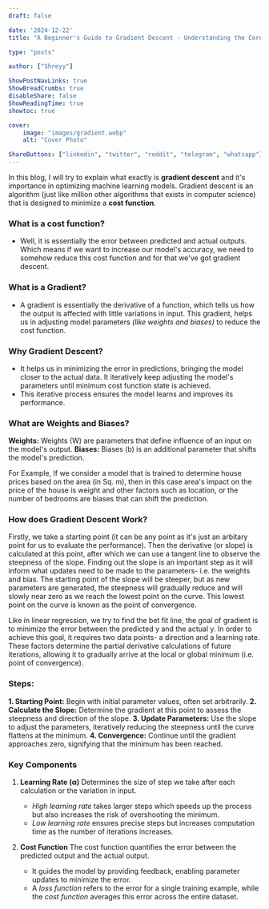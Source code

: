 ```yaml
---
draft: false

date: '2024-12-22'
title: "A Beginner's Guide to Gradient Descent - Understanding the Core of Machine Learning Optimization"

type: "posts"

author: ["Shreyy"]

ShowPostNavLinks: true
ShowBreadCrumbs: true
disableShare: false
ShowReadingTime: true
showtoc: true

cover:
    image: "images/gradient.webp"
    alt: "Cover Photo"

ShareButtons: ["linkedin", "twitter", "reddit", "telegram", "whatsapp"]
---
```


In this blog, I will try to explain what exactly is **gradient descent** and it's importance in optimizing machine learning models. Gradient descent is an algorithm (just like million other algorithms that exists in computer science) that is designed to minimize a **cost function**.

### What is a cost function? 
- Well, it is essentially the error between predicted and actual outputs. Which means if we want to increase our model's accuracy, we need to somehow reduce this cost function and for that we've got gradient descent.

### What is a Gradient?
- A gradient is essentially the derivative of a function, which tells us how the output is affected with little variations in input. This gradient, helps us in adjusting model parameters *(like weights and biases)* to reduce the cost function.

### Why Gradient Descent?
- It helps us in minimizing the error in predictions, bringing the model closer to the actual data. It iteratively keep adjusting the model's parameters until minimum cost function state is achieved. 
- This iterative process ensures the model learns and improves its performance.

### What are Weights and Biases?
**Weights:** Weights (W) are parameters that define influence of an input on the model's output.
**Biases:** Biases (b) is an additional parameter that shifts the model's prediction.

For Example, If we consider a model that is trained to determine house prices based on the area (in Sq. m), then in this case area's impact on the price of the house is weight and other factors such as location, or the number of bedrooms are biases that can shift the prediction.

### How does Gradient Descent Work?
Firstly, we take a starting point (it can be any point as it's just an arbitary point for us to evaluate the performance). Then the derivative (or slope) is calculated at this point, after which we can use a tangent line to observe the steepness of the slope. Finding out the slope is an important step as it will inform what updates need to be made to the parameters- i.e. the weights and bias. The starting point of the slope will be steeper, but as new parameters are generated, the steepness will gradually reduce and will slowly near zero as we reach the lowest point on the curve. This lowest point on the curve is known as the point of convergence.

Like in linear regression, we try to find the bet fit line, the goal of gradient is to minimize the error between the predicted y and the actual y. In order to achieve this goal, it requires two data points- a direction and a learning rate. These factors determine the partial derivative calculations of future iterations, allowing it to gradually arrive at the local or global minimum (i.e. point of convergence).

### Steps:
**1. Starting Point:** Begin with initial parameter values, often set arbitrarily.
**2. Calculate the Slope:** Determine the gradient at this point to assess the steepness and direction of the slope.
**3. Update Parameters:** Use the slope to adjust the parameters, iteratively reducing the steepness until the curve flattens at the minimum.
**4. Convergence:** Continue until the gradient approaches zero, signifying that the minimum has been reached.

### Key Components
1. **Learning Rate (α)**
	Determines the size of step we take after each calculation or the variation in input.
	
	- *High learning rate* takes larger steps which speeds up the process but also increases the risk of overshooting the minimum.
	- *Low learning rate* ensures precise steps but increases computation time as the number of iterations increases.

2. **Cost Function**
	The cost function quantifies the error between the predicted output and the actual output.
	
	- It guides the model by providing feedback, enabling parameter updates to minimize the error.
	- A *loss function* refers to the error for a single training example, while the *cost function* averages this error across the entire dataset. 